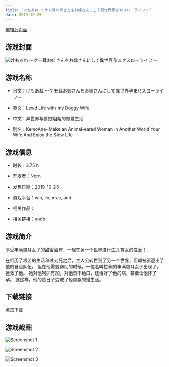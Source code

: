 ```yaml
---
title: "けもあね ～ケモ耳お姉さんをお嫁さんにして異世界孕ませスローライフ～"
date: 2019-10-25
---
```

[编辑此页面](https://github.com/ACG-3/ADV3-source/blob/main/source/_posts/games/%E3%81%91%E3%82%82%E3%81%82%E3%81%AD%20%EF%BD%9E%E3%82%B1%E3%83%A2%E8%80%B3%E3%81%8A%E5%A7%89%E3%81%95%E3%82%93%E3%82%92%E3%81%8A%E5%AB%81%E3%81%95%E3%82%93%E3%81%AB%E3%81%97%E3%81%A6%E7%95%B0%E4%B8%96%E7%95%8C%E5%AD%95%E3%81%BE%E3%81%9B%E3%82%B9%E3%83%AD%E3%83%BC%E3%83%A9%E3%82%A4%E3%83%95%EF%BD%9E.md)

## 游戏封面

![けもあね ～ケモ耳お姉さんをお嫁さんにして異世界孕ませスローライフ～](https%3A//pan.timero.xyz/onedrive/img_lib_001/%E3%81%91%E3%82%82%E3%81%82%E3%81%AD%20%EF%BD%9E%E3%82%B1%E3%83%A2%E8%80%B3%E3%81%8A%E5%A7%89%E3%81%95%E3%82%93%E3%82%92%E3%81%8A%E5%AB%81%E3%81%95%E3%82%93%E3%81%AB%E3%81%97%E3%81%A6%E7%95%B0%E4%B8%96%E7%95%8C%E5%AD%95%E3%81%BE%E3%81%9B%E3%82%B9%E3%83%AD%E3%83%BC%E3%83%A9%E3%82%A4%E3%83%95%EF%BD%9E_cover.avif)


## 游戏名称

- 日文：けもあね ～ケモ耳お姉さんをお嫁さんにして異世界孕ませスローライフ～
- 英文：Lewd Life with my Doggy Wife
- 中文：异世界与兽娘姐姐的做爱生活

- 别名：KemoAne~Make an Animal-eared Woman in Another World Your Wife And Enjoy the Slow Life


## 游戏信息

- 时长：3.75 h
- 开发者：Norn
- 发售日期：2019-10-25
- 游戏平台：win, lin, mac, and
- 相关作品：

- 相关链接：[vndb](https://vndb.org/v26702)


## 游戏简介

享受丰满兽耳女子的甜蜜治疗，一起在另一个世界进行生儿育女的性爱！

在经历了艰苦的生活和过劳死之后，主人公转世到了另一个世界，但却被驱逐出了他的冒险队伍。
但在他需要帮助的时候，一位名叫拉蒂的丰满兽耳女子出现了，拯救了他。
她对他呵护有加，对他赞不绝口，还治好了他的病，甚至让他怀了孕。
就这样，他的苦日子变成了轻飘飘的慢生活。




## 下载链接

[点击下载](https://pan.timero.xyz/onedrive/adv_lib_001/%E3%81%91%E3%82%82%E3%81%82%E3%81%AD%20%EF%BD%9E%E3%82%B1%E3%83%A2%E8%80%B3%E3%81%8A%E5%A7%89%E3%81%95%E3%82%93%E3%82%92%E3%81%8A%E5%AB%81%E3%81%95%E3%82%93%E3%81%AB%E3%81%97%E3%81%A6%E7%95%B0%E4%B8%96%E7%95%8C%E5%AD%95%E3%81%BE%E3%81%9B%E3%82%B9%E3%83%AD%E3%83%BC%E3%83%A9%E3%82%A4%E3%83%95%EF%BD%9E)


## 游戏截图


![Screenshot 1](https%3A//pan.timero.xyz/onedrive/img_lib_001/%E3%81%91%E3%82%82%E3%81%82%E3%81%AD%20%EF%BD%9E%E3%82%B1%E3%83%A2%E8%80%B3%E3%81%8A%E5%A7%89%E3%81%95%E3%82%93%E3%82%92%E3%81%8A%E5%AB%81%E3%81%95%E3%82%93%E3%81%AB%E3%81%97%E3%81%A6%E7%95%B0%E4%B8%96%E7%95%8C%E5%AD%95%E3%81%BE%E3%81%9B%E3%82%B9%E3%83%AD%E3%83%BC%E3%83%A9%E3%82%A4%E3%83%95%EF%BD%9E_Screenshot_1.avif)

![Screenshot 2](https%3A//pan.timero.xyz/onedrive/img_lib_001/%E3%81%91%E3%82%82%E3%81%82%E3%81%AD%20%EF%BD%9E%E3%82%B1%E3%83%A2%E8%80%B3%E3%81%8A%E5%A7%89%E3%81%95%E3%82%93%E3%82%92%E3%81%8A%E5%AB%81%E3%81%95%E3%82%93%E3%81%AB%E3%81%97%E3%81%A6%E7%95%B0%E4%B8%96%E7%95%8C%E5%AD%95%E3%81%BE%E3%81%9B%E3%82%B9%E3%83%AD%E3%83%BC%E3%83%A9%E3%82%A4%E3%83%95%EF%BD%9E_Screenshot_2.avif)

![Screenshot 3](https%3A//pan.timero.xyz/onedrive/img_lib_001/%E3%81%91%E3%82%82%E3%81%82%E3%81%AD%20%EF%BD%9E%E3%82%B1%E3%83%A2%E8%80%B3%E3%81%8A%E5%A7%89%E3%81%95%E3%82%93%E3%82%92%E3%81%8A%E5%AB%81%E3%81%95%E3%82%93%E3%81%AB%E3%81%97%E3%81%A6%E7%95%B0%E4%B8%96%E7%95%8C%E5%AD%95%E3%81%BE%E3%81%9B%E3%82%B9%E3%83%AD%E3%83%BC%E3%83%A9%E3%82%A4%E3%83%95%EF%BD%9E_Screenshot_3.avif)

